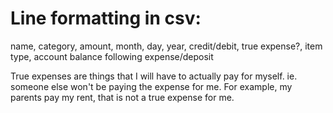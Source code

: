 # Line formatting in csv:
name, category, amount, month, day, year, credit/debit, true expense?, item type, account balance following expense/deposit

True expenses are things that I will have to actually pay for myself. ie. someone else won't be paying the expense for me. For example, my parents pay my rent, that is not a true expense for me.
